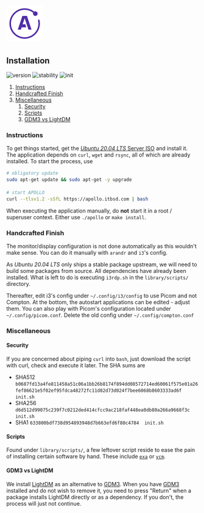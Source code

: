 # ![Apollo Logo](library/docs/apollo_logo.png)

## Installation

![version][version] ![stability][stability] ![init][init]

1. [Instructions](#instructions)
2. [Handcrafted Finish](#handcrafted-finish)
3. [Miscellaneous](#miscellaneous)
   1. [Security](#scripts)
   2. [Scripts](#scripts)
   3. [GDM3 vs LightDM](#gdm3-vs-lightdm)

[//]: # (Explains the installation process of APOLLO)
[//]: # (version 0.1.6)

### Instructions

To get things started, get the [_Ubuntu 20.04 LTS_ Server ISO][iso] and install it. The application depends on `curl`, `wget` and `rsync`, all of which are already installed. To start the process, use

``` BASH
# obligatory update
sudo apt-get update && sudo apt-get -y upgrade

# start APOLLO
curl --tlsv1.2 -sSfL https://apollo.itbsd.com | bash
```

When executing the application manually, do **not** start it in a root / superuser context. Either use `./apollo` or `make install`.

### Handcrafted Finish

The monitor/display configuration is not done automatically as this wouldn't make sense. You can do it manually with `arandr` and `i3`'s config.

As _Ubuntu 20.04 LTS_ only ships a stable package upstream, we will need to build some packages from source. All dependencies have already been installed. What is left to do is executing `i3rdp.sh` in the `library/scripts/` directory.

Thereafter, edit i3's config under `~/.config/i3/config` to use Picom and not Compton. At the bottom, the autostart applications can be edited - adjust them. You can also play with Picom's configuration located under `~/.config/picom.conf`. Delete the old config under `~/.config/compton.conf`

### Miscellaneous

#### Security

If you are concerned about piping `curl` into `bash`, just download the script with curl, check and execute it later. The SHA sums are

- SHA512 `b0687fd13a4fe811458a51c06a1bb26b8174f894dd08572714ed60061f575e01a26fef86621e5f02ef95fdca48272fc11d82d73d024f7bee6068b8603333ad6f  init.sh`
- SHA256 `d6d512d99075c239f7c0212ded414cfcc9ac218faf448ea0db80a266a9668f3c  init.sh`
- SHA1 `633800bdf738d954893948d7b663efd6f80c4784  init.sh`

#### Scripts

Found under `library/scripts/`, a few leftover script reside to ease the pain of installing certain software by hand. These include [`exa`][exa] or [`ycm`][ycm].

#### GDM3 vs LightDM

We install [LightDM][lightdm] as an alternative to [GDM3][gdm3]. When you have [GDM3][gdm3] installed and do not wish to remove it, you need to press "Return" when a package installs LightDM directly or as a dependency. If you don't, the process will just not continue.

[//]: # (Links)

[version]: https://img.shields.io/badge/version-v2.3.1-1A1D23?&style=for-the-badge
[stability]: https://img.shields.io/badge/stability-stable-FBB444?&style=for-the-badge

[init]: https://img.shields.io/badge/init-v0.2.2-2B303B?&style=for-the-badge
[iso]: https://ubuntu.com/download/server
[exa]: https://the.exa.website/
[ycm]: https://github.com/ycm-core/YouCompleteM
[lightdm]: https://wiki.ubuntuusers.de/LightDM/
[gdm3]: https://wiki.ubuntuusers.de/GDM/
